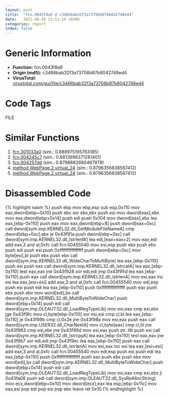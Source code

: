 ```yaml
---
layout: post
title:  "fcn.0043f8a9 @ c3466bab32f3a73706b87b6042748ed4"
date:   2021-08-30 15:52:19 +0300
categories: report
index: false
---
```


# Generic Information
- **Function:** fcn.0043f8a9
- **Origin (md5):** c3466bab32f3a73706b87b6042748ed4
- **VirusTotal:** [virustotal.com/gui/file/c3466bab32f3a73706b87b6042748ed4][virustotal_ref]

# Code Tags
<span class="tag" id="FILE">FILE</span>


# Similar Functions

1. [fcn.301033a0][similar_1_ref] (sim.: 0.889975195763185)
2. [fcn.004245c7][similar_2_ref] (sim.: 0.8813996371281401)
3. [fcn.004257dd][similar_3_ref] (sim.: 0.8798882680467978)
4. [method.WebPage.2.virtual\_24][similar_4_ref] (sim.: 0.8796356838567412)
5. [method.WebPage.2.virtual\_24][similar_5_ref] (sim.: 0.8796356838567412)


# Disassembled Code

{% highlight nasm %}
push ebp
mov ebp,esp
sub esp,0x110
mov eax,dword[ebp+0x10]
push ebx
xor ebx,ebx
push esi
mov dword[eax],ebx
mov eax,dword[ebp+0x14]
push edi
push 0x104
mov dword[eax],ebx
lea eax,[ebp-0x110]
push eax
mov eax,dword[ebp+8]
push dword[eax+0xc]
call dword[sym.imp.KERNEL32.dll_GetModuleFileNameA]
cmp dword[ebp+0xc],ebx
je 0x43f91a
push dword[ebp+0xc]
call dword[sym.imp.KERNEL32.dll_lstrlenW]
lea edi,[eax+eax+2]
mov eax,edi
add eax,3
and al,0xfc
call fcn.00455540
mov esi,esp
push ebx
push ebx
push edi
push esi
push 0xffffffffffffffff
push dword[ebp+0xc]
mov byte[esi],bl
push ebx
push ebx
call dword[sym.imp.KERNEL32.dll_WideCharToMultiByte]
lea eax,[ebp-0x110]
push esi
push eax
call dword[sym.imp.KERNEL32.dll_lstrcatA]
lea eax,[ebp-0x110]
test eax,eax
jne 0x43f928
xor edi,edi
jmp 0x43f95d
lea eax,[ebp-0x110]
push eax
call dword[sym.imp.KERNEL32.dll_lstrlenA]
mov esi,eax
inc esi
lea eax,[esi+esi]
add eax,3
and al,0xfc
call fcn.00455540
mov edi,esp
push esi
push edi
lea eax,[ebp-0x110]
push 0xffffffffffffffff
push eax
push ebx
push ebx
mov word[edi],bx
call dword[sym.imp.KERNEL32.dll_MultiByteToWideChar]
push dword[ebp+0x14]
push edi
call dword[sym.imp.OLEAUT32.dll_LoadRegTypeLib]
mov esi,eax
cmp esi,ebx
jge 0x43f9fc
mov cl,byte[ebp-0x110]
xor esi,esi
cmp cl,bl
lea eax,[ebp-0x110]
je 0x43f99b
cmp cl,0x2e
jne 0x43f98a
mov esi,eax
push eax
call dword[sym.imp.USER32.dll_CharNextA]
mov cl,byte[eax]
cmp cl,bl
jne 0x43f983
cmp esi,ebx
jne 0x43f99d
mov esi,eax
push str..tlb
push esi
call dword[sym.imp.KERNEL32.dll_lstrcpyA]
lea eax,[ebp-0x110]
test eax,eax
jne 0x43f9b7
xor edi,edi
jmp 0x43f9ec
lea eax,[ebp-0x110]
push eax
call dword[sym.imp.KERNEL32.dll_lstrlenA]
mov esi,eax
inc esi
lea eax,[esi+esi]
add eax,3
and al,0xfc
call fcn.00455540
mov edi,esp
push esi
push edi
lea eax,[ebp-0x110]
push 0xffffffffffffffff
push eax
push ebx
push ebx
mov word[edi],bx
call dword[sym.imp.KERNEL32.dll_MultiByteToWideChar]
push dword[ebp+0x14]
push edi
call dword[sym.imp.OLEAUT32.dll_LoadRegTypeLib]
mov esi,eax
cmp esi,ebx
jl 0x43fa08
push edi
call dword[sym.imp.OLEAUT32.dll_SysReAllocString]
mov ecx,dword[ebp+0x10]
mov dword[ecx],eax
lea esp,[ebp-0x11c]
mov eax,esi
pop edi
pop esi
pop ebx
leave 
ret 0x10
{% endhighlight %}


[similar_1_ref]: /report/fcn.301033a0@0a3653d3e8fb1320d70b4e1441359302
[similar_2_ref]: /report/fcn.004245c7@7b00dd8f2abf54a73bfb09681334ff78
[similar_3_ref]: /report/fcn.004257dd@805156a7be59534194996cc728d4bbeb
[similar_4_ref]: /report/method.WebPage.2.virtual_24@53687e619dcac7d709f306d061d8daeb
[similar_5_ref]: /report/method.WebPage.2.virtual_24@ba5ec83721de3ca10b3c9583f3b2c6a1
[virustotal_ref]: https://www.virustotal.com/gui/file/c3466bab32f3a73706b87b6042748ed4